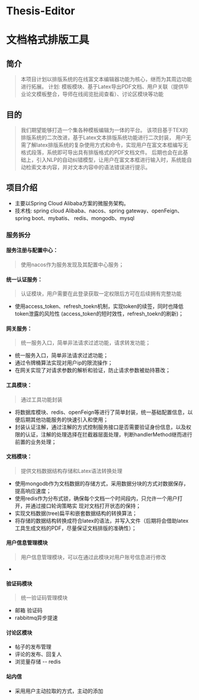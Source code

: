 # Thesis-Editor
# 文档格式排版工具
## 简介
> 本项目计划以排版系统的在线富文本编辑器功能为核心，继而为其周边功能进行拓展。
> 计划: 模板模块、基于Latex导出PDF文档、用户关联（提供毕业论文模板整合，导师在线阅览批阅查看）、讨论区模块等功能

## 目的
> 我们期望能够打造一个集各种模板编辑为一体的平台。
> 该项目基于ΤΕΧ的排版系统的二次改进，基于Latex文本排版系统功能进行二次封装，
> 用户无需了解latex排版系统的复杂使用方式和命令，实现用户在富文本框编写无格式段落，系统即可导出具有排版格式的PDF文档文件。
> 后期也会在此基础上，引入NLP的自动纠错模型，让用户在富文本框进行输入时，系统能自动检索文本内容，并对文本内容中的语法错误进行提示。

## 项目介绍
- 主要以Spring Cloud Alibaba方案的微服务架构。
- 技术栈: spring cloud Alibaba、nacos、spring gateway、openFeign、spring boot、mybatis、 redis、mongodb、mysql

### 服务拆分
#### 服务注册与配置中心： 
> 使用nacos作为服务发现及其配置中心服务；
#### 统一认证服务：
> 认证模块，用户需要在此登录获取一定权限后方可在后续拥有完整功能
- 使用access_token、refresh_toekn机制，实现token的续签，同时也降低token泄露的风险性 (access_token的短时效性，refresh_toekn的刷新)；
#### 网关服务：
> 统一服务入口，简单非法请求过滤功能，请求转发功能；
- 统一服务入口，简单非法请求过滤功能； 
- 通过令牌桶算法实现对用户ip的限流操作； 
- 在网关实现了对请求参数的解析和验证，防止请求参数被劫持篡改；
#### 工具模块：
> 通过工具功能封装
- 将数据库模块、redis、openFeign等进行了简单封装，统一基础配置信息，以便后期其他功能服务的快速引入和使用； 
- 封装认证注解，通过注解的方式控制服务接口是否需要验证身份信息，以及权限的认证，注解的处理选择在拦截器层面处理，判断handlerMethod继而进行前置的业务处理； 
#### 文档模块：
> 提供文档数据结构存储和Latex语法转换处理
- 使用mongodb作为文档数据的存储方式，采用数据分块的方式对数据保存，提高响应速度； 
- 使用redis作为分布式锁，确保每个文档一个时间段内，只允许一个用户打开，并通过接口轮询策略实 现对文档打开状态的保持； 
- 实现文档数据(tree)扁平和嵌套数据结构的转换算法； 
- 将存储的数据结构转换成符合latex的语法，并写入文件（后期将会借助latex工具生成文档的PDF，尽量保证文档排版的准确性）；
#### 用户信息管理模块
> 用户信息管理模块，可以在通过此模块对用户账号信息进行修改
- 
#### 验证码模块
> 统一验证码管理模块
- 邮箱 验证码
- rabbitmq异步提速
#### 讨论区模块
- 帖子的发布管理
- 评论的发布、回复人
- 浏览量存储 -- redis
#### 站内信
- 采用用户主动拉取的方式，主动的添加